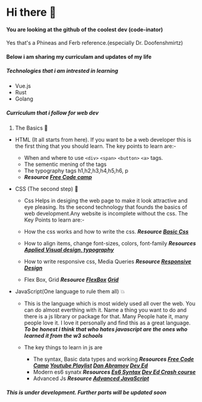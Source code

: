 # Hi there :wave:

#### You are looking at the github of the coolest dev (code-inator) 

Yes that's a Phineas and Ferb reference.(especially Dr. Doofenshmirtz)

#### Below i am sharing my curriculam and updates of my life

##### Technologies that i am intrested in learning

- Vue.js
- Rust
- Golang

##### Curriculum  that i follow for web dev

1. The Basics :pencil:
  - HTML (It all starts from here). If you want to be a web developer this is the first thing that you should learn.
    The key points to learn are:- 
    - When and where to use `<div>` `<span>` `<button>` `<a>` tags.
    - The sementic mening of the tags
    - The typography tags h1,h2,h3,h4,h5,h6, p
    - ***Resource [Free Code camp](https://www.freecodecamp.org/learn/responsive-web-design/basic-html-and-html5/)***

  - CSS (The second step) :lipstick:
    - Css Helps in desiging the web page to make it look attractive and eye pleasing. Its the second technology that founds the basics of web development.Any website is incomplete without the css.
    The Key Points to learn are:-
    - How the css works and how to write the css. ***Resource [Basic Css](https://www.freecodecamp.org/learn/responsive-web-design/basic-css/)***
    - How to align items, change font-sizes, colors, font-family ***Resources [Applied Visual design, typography](https://www.freecodecamp.org/learn/responsive-web-design/applied-visual-design/)***
    
    - How to write responsive css, Media Queries ***Resource [Responsive Design](https://www.freecodecamp.org/learn/responsive-web-design/responsive-web-design-principles/)***
    - Flex Box, Grid ***Resource [FlexBox](https://www.freecodecamp.org/learn/responsive-web-design/css-flexbox/) [Grid](https://www.freecodecamp.org/learn/responsive-web-design/css-grid/)***
    
 - JavaScript(One language to rule them all) :boom:
      - This is the language which is most widely used all over the web. You can do almost everthing with it. Name a thing you want to do and there is a js library or package for that. Many People hate it, many people love it. I love it personally and find this as a great language. ***To be honest i think that who hates javascript are the ones who learned it from the w3 schools***
 
      - The key things to learn in js are
        * The syntax, Basic data types and working ***Resources [Free Code Camp](https://www.freecodecamp.org/learn/javascript-algorithms-and-data-structures/basic-javascript/) [Youtube Playlist](https://www.youtube.com/watch?v=PkZNo7MFNFg&list=PLWKjhJtqVAbleDe3_ZA8h3AO2rXar-q2V) [Dan Abramov](https://justjavascript.com) [Dev Ed](https://www.youtube.com/watch?v=2nZiB1JItbY&list=PLDyQo7g0_nsX8_gZAB8KD1lL4j4halQBJ)***
        * Modern es6 synatx ***Resources [Es6 Syntax](https://www.youtube.com/watch?v=2LeqilIw-28&list=PLillGF-RfqbZ7s3t6ZInY3NjEOOX7hsBv) [Dev Ed Crash course](https://www.youtube.com/watch?v=WZQc7RUAg18)***
        * Advanced Js ***Resource [Advanced JavaScript](https://javascript.info)***
        
 ##### This is under development. Further parts will be updated soon
    
    
